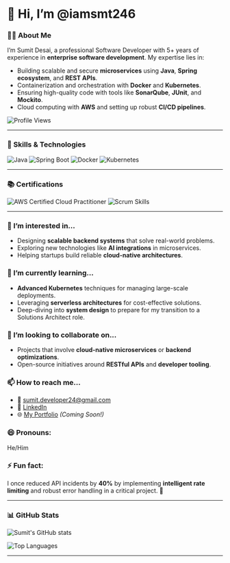 # 👋 Hi, I’m @iamsmt246

### 👨‍💻 About Me
I’m Sumit Desai, a professional Software Developer with 5+ years of experience in **enterprise software development**. My expertise lies in:
- Building scalable and secure **microservices** using **Java**, **Spring ecosystem**, and **REST APIs**.
- Containerization and orchestration with **Docker** and **Kubernetes**.
- Ensuring high-quality code with tools like **SonarQube**, **JUnit**, and **Mockito**.
- Cloud computing with **AWS** and setting up robust **CI/CD pipelines**.

![Profile Views](https://komarev.com/ghpvc/?username=iamsmt246&color=blue&style=flat-square)

---

### 🚀 Skills & Technologies
![Java](https://img.shields.io/badge/Java-ED8B00?style=for-the-badge&logo=java&logoColor=white)
![Spring Boot](https://img.shields.io/badge/Spring%20Boot-6DB33F?style=for-the-badge&logo=springboot&logoColor=white)
![Docker](https://img.shields.io/badge/Docker-2496ED?style=for-the-badge&logo=docker&logoColor=white)
![Kubernetes](https://img.shields.io/badge/Kubernetes-326CE5?style=for-the-badge&logo=kubernetes&logoColor=white)

---

### 📚 Certifications
![AWS Certified Cloud Practitioner](https://img.shields.io/badge/AWS%20Certified%20Cloud%20Practitioner-232F3E?style=for-the-badge&logo=amazonaws&logoColor=white)
![Scrum Skills](https://img.shields.io/badge/Professional%20Scrum%20Skills-6DB33F?style=for-the-badge&logo=scrum&logoColor=white)

---

### 👀 I’m interested in...
- Designing **scalable backend systems** that solve real-world problems.
- Exploring new technologies like **AI integrations** in microservices.
- Helping startups build reliable **cloud-native architectures**.

### 🌱 I’m currently learning...
- **Advanced Kubernetes** techniques for managing large-scale deployments.
- Leveraging **serverless architectures** for cost-effective solutions.
- Deep-diving into **system design** to prepare for my transition to a Solutions Architect role.

### 💞️ I’m looking to collaborate on...
- Projects that involve **cloud-native microservices** or **backend optimizations**.
- Open-source initiatives around **RESTful APIs** and **developer tooling**.

### 📫 How to reach me...
- 📧 [sumit.developer24@gmail.com](mailto:sumit.developer24@gmail.com)
- 💼 [LinkedIn](https://linkedin.com/in/sumit-desai24)
- 🌐 [My Portfolio](#) *(Coming Soon!)*

### 😄 Pronouns:
He/Him

### ⚡ Fun fact:
I once reduced API incidents by **40%** by implementing **intelligent rate limiting** and robust error handling in a critical project. 🚀

---

### 📊 GitHub Stats
![Sumit's GitHub stats](https://github-readme-stats.vercel.app/api?username=iamsmt246&show_icons=true&theme=dark)

![Top Languages](https://github-readme-stats.vercel.app/api/top-langs/?username=iamsmt246&layout=compact&theme=dark)

---

<!---
iamsmt246/iamsmt246 is a ✨ special ✨ repository because its `README.md` (this file) appears on your GitHub profile.
You can click the Preview link to take a look at your changes.
--->

